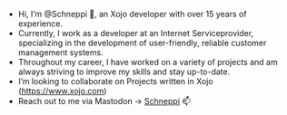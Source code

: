 - Hi, I’m @Schneppi 👋, an Xojo developer with over 15 years of experience.
- Currently, I work as a developer at an Internet Serviceprovider, specializing in the development of user-friendly, reliable customer management systems.
- Throughout my career, I have worked on a variety of projects and am always striving to improve my skills and stay up-to-date.
- I’m looking to collaborate on Projects written in Xojo (https://www.xojo.com)
- Reach out to me via Mastodon -> [Schneppi](https://mastodon.social/@schneppsa) 📫

<!---
Schneppi/Schneppi is a ✨ special ✨ repository because its `README.md` (this file) appears on your GitHub profile.
You can click the Preview link to take a look at your changes.
--->
